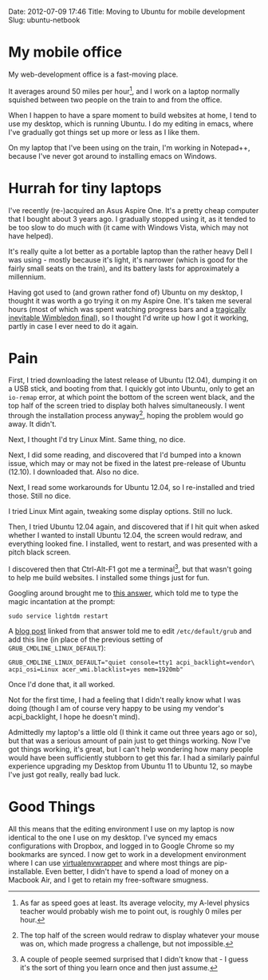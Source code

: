 Date: 2012-07-09 17:46
Title: Moving to Ubuntu for mobile development
Slug: ubuntu-netbook

# My mobile office

My web-development office is a fast-moving place.

It averages around 50 miles per hour[^1], and I work on a laptop
normally squished between two people on the train to and from the
office.

When I happen to have a spare moment to build websites at home, I tend
to use my desktop, which is running Ubuntu. I do my editing in emacs,
where I've gradually got things set up more or less as I like them.

On my laptop that I've been using on the train, I'm working in
Notepad++, because I've never got around to installing emacs on
Windows.

# Hurrah for tiny laptops

I've recently (re-)acquired an Asus Aspire One. It's a pretty cheap
computer that I bought about 3 years ago. I gradually stopped using
it, as it tended to be too slow to do much with (it came with Windows
Vista, which may not have helped).

It's really quite a lot better as a portable laptop than the rather
heavy Dell I was using - mostly because it's light, it's narrower
(which is good for the fairly small seats on the train), and its
battery lasts for approximately a millennium.

Having got used to (and grown rather fond of) Ubuntu on my desktop, I
thought it was worth a go trying it on my Aspire One. It's taken me
several hours (most of which was spent watching progress bars and a
[tragically inevitable Wimbledon final][wimbledon-2012]), so I thought
I'd write up how I got it working, partly in case I ever need to do it
again.

# Pain

First, I tried downloading the latest release of Ubuntu (12.04),
dumping it on a USB stick, and booting from that. I quickly got into
Ubuntu, only to get an `io-remap` error, at which point the bottom of
the screen went black, and the top half of the screen tried to display
both halves simultaneously. I went through the installation process
anyway[^2], hoping the problem would go away. It didn't.

Next, I thought I'd try Linux Mint. Same thing, no dice.

Next, I did some reading, and discovered that I'd bumped into a known
issue, which may or may not be fixed in the latest pre-release of
Ubuntu (12.10). I downloaded that. Also no dice.

Next, I read some workarounds for Ubuntu 12.04, so I re-installed and
tried those. Still no dice.

I tried Linux Mint again, tweaking some display options. Still no luck.

Then, I tried Ubuntu 12.04 again, and discovered that if I hit quit
when asked whether I wanted to install Ubuntu 12.04, the screen would
redraw, and everything looked fine. I installed, went to restart, and
was presented with a pitch black screen.

I discovered then that Ctrl-Alt-F1 got me a terminal[^3], but that
wasn't going to help me build websites. I installed some things just
for fun.

Googling around brought me to [this answer][ask-ubuntu], which told me
to type the magic incantation at the prompt:

    sudo service lightdm restart

A [blog post][help-at-hand] linked from that answer told me to edit
`/etc/default/grub` and add this line (in place of the previous
setting of `GRUB_CMDLINE_LINUX_DEFAULT`):

    GRUB_CMDLINE_LINUX_DEFAULT="quiet console=tty1 acpi_backlight=vendor\
    acpi_osi=Linux acer_wmi.blacklist=yes mem=1920mb"

Once I'd done that, it all worked.

Not for the first time, I had a feeling that I didn't really know what
I was doing (though I am of course very happy to be using my vendor's
acpi_backlight, I hope he doesn't mind).

Admittedly my laptop's a little old (I think it came out three
years ago or so), but that was a serious amount of pain just to get
things working. Now I've got things working, it's great, but I can't
help wondering how many people would have been sufficiently stubborn
to get this far. I had a similarly painful experience upgrading my
Desktop from Ubuntu 11 to Ubuntu 12, so maybe I've just got really,
really bad luck.

# Good Things

All this means that the editing environment I use on my laptop is now
identical to the one I use on my desktop. I've synced my emacs
configurations with Dropbox, and logged in to Google Chrome so my
bookmarks are synced. I now get to work in a development environment
where I can use [virtualenvwrapper][virtualenvwrapper] and where most
things are pip-installable. Even better, I didn't have to spend a load
of money on a Macbook Air, and I get to retain my free-software
smugness.

[^1]: As far as speed goes at least. Its average velocity, my A-level
      physics teacher would probably wish me to point out, is roughly
      0 miles per hour.

[^2]: The top half of the screen would redraw to display whatever your
      mouse was on, which made progress a challenge, but not impossible.

[^3]: A couple of people seemed surprised that I didn't know that - I
      guess it's the sort of thing you learn once and then just
      assume.

[wimbledon-2012]: http://www.bbc.co.uk/sport/0/tennis/18755331 "Roger Federer beat Andy Murray in 4 sets"
[ask-ubuntu]: http://askubuntu.com/a/130847 "Ask Ubuntu - fixing the black screen problem"
[help-at-hand]: http://blog.bodhizazen.net/linux/ubuntu-12-04-gma500-poulsbo-boot-options/ "The blog post that got me fixed"
[virtualenvwrapper]: http://www.doughellmann.com/projects/virtualenvwrapper/ "virtualenvwrapper - for, erm, wrapping your virtualenvs"
